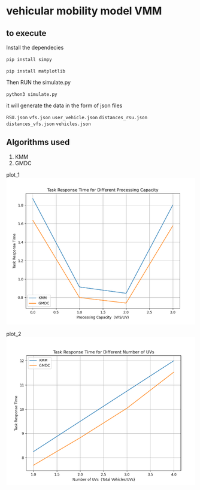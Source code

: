
# vehicular mobility model VMM

## to execute 
Install the dependecies

`pip install simpy`

`pip install matplotlib `

Then RUN the simulate.py

`python3 simulate.py`

it will generate the data in the form of json files

`RSU.json`
`vfs.json`
`user_vehicle.json`
`distances_rsu.json`
`distances_vfs.json`
`vehicles.json`

## Algorithms used
1. KMM
2. GMDC

plot_1
![alt text](image.png)

plot_2
![alt text](image-1.png)
